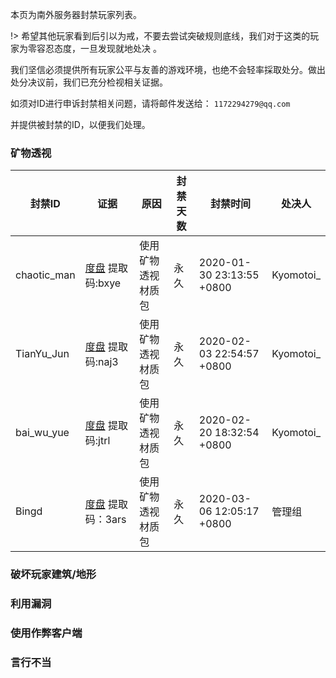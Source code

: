 本页为南外服务器封禁玩家列表。

!> 希望其他玩家看到后引以为戒，不要去尝试突破规则底线，我们对于这类的玩家为零容忍态度，一旦发现就地处决
。

我们坚信必须提供所有玩家公平与友善的游戏环境，也绝不会轻率採取处分。做出处分决议前，我们已充分检视相关证据。

如须对ID进行申诉封禁相关问题，请将邮件发送给： ` 1172294279@qq.com `

并提供被封禁的ID，以便我们处理。

### 矿物透视

| 封禁ID| 证据|原因 |封禁天数 |封禁时间 |处决人 |
| ------------ | ------------ | ------------ |------------ |------------ |------------ |
| chaotic_man |  [度盘](https://pan.baidu.com/s/1jsdHeorYebZtw7Cx2qwnpw) 提取码:bxye     |使用矿物透视材质包 | 永久 |2020-01-30 23:13:55 +0800 |Kyomotoi_ |
|TianYu_Jun |[度盘](https://pan.baidu.com/s/1A5qvafZO-gyIFD4RomboqA) 提取码:naj3 |使用矿物透视材质包 |永久 |2020-02-03 22:54:57 +0800 |Kyomotoi_ |
|bai_wu_yue |[度盘](https://pan.baidu.com/s/1Z9hHBvAcAS0r1zFVnpbT0w) 提取码:jtrl |使用矿物透视材质包 |永久 |2020-02-20 18:32:54 +0800 |Kyomotoi_ |
|Bingd |[度盘](https://pan.baidu.com/s/1wc_YAKRVwN-bMjpevEcDxA) 提取码：3ars |使用矿物透视材质包 |永久 |2020-03-06 12:05:17 +0800 |管理组 |
### 破坏玩家建筑/地形

### 利用漏洞

### 使用作弊客户端

### 言行不当




